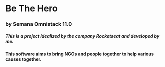 # Be The Hero 
### by Semana Omnistack 11.0

##### This is a project idealized by the company Rocketseat and developed by me.

#### This software aims to bring NGOs and people together to help various causes together.


